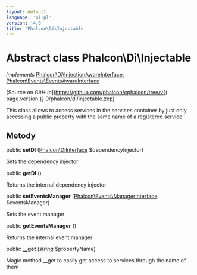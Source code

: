 ```yaml
---
layout: default
language: 'pl-pl'
version: '4.0'
title: 'Phalcon\Di\Injectable'
---
```


# Abstract class **Phalcon\Di\Injectable**

*implements* [Phalcon\Di\InjectionAwareInterface](Phalcon_Di_InjectionAwareInterface), [Phalcon\Events\EventsAwareInterface](Phalcon_Events_EventsAwareInterface)

[Source on GitHub](https://github.com/phalcon/cphalcon/tree/v{{ page.version }}.0/phalcon/di/injectable.zep)

This class allows to access services in the services container by just only accessing a public property with the same name of a registered service

## Metody

public **setDI** ([Phalcon\DiInterface](Phalcon_DiInterface) $dependencyInjector)

Sets the dependency injector

public **getDI** ()

Returns the internal dependency injector

public **setEventsManager** ([Phalcon\Events\ManagerInterface](Phalcon_Events_ManagerInterface) $eventsManager)

Sets the event manager

public **getEventsManager** ()

Returns the internal event manager

public **__get** (*string* $propertyName)

Magic method __get to easily get access to services through the name of them